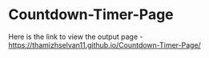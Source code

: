 # Countdown-Timer-Page
Here is the link to view the output page - https://thamizhselvan11.github.io/Countdown-Timer-Page/
